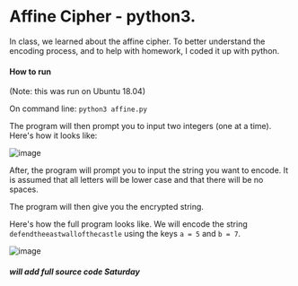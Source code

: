 # Affine Cipher - python3.

In class, we learned about the affine cipher. To better understand the encoding process, and to help with homework, I coded it up with python.

#### How to run

(Note: this was run on Ubuntu 18.04)

On command line: ```python3 affine.py```

The program will then prompt you to input two integers (one at a time). Here's how it looks like:

![image](https://user-images.githubusercontent.com/41026969/63816059-aeba2e00-c904-11e9-9a33-bde583b7e9f0.png)

After, the program will prompt you to input the string you want to encode. It is assumed that all letters will be lower case and that there will be no spaces.

The program will then give you the encrypted string.

Here's how the full program looks like. We will encode the string ```defendtheeastwallofthecastle``` using the keys ```a = 5``` and ```b = 7```.

![image](https://user-images.githubusercontent.com/41026969/63816222-723b0200-c905-11e9-938b-192addc3930f.png)

#####  will add full source code Saturday
